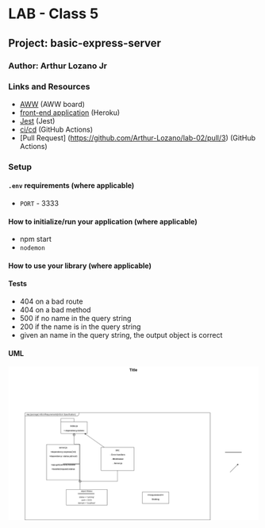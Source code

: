 # LAB - Class 5

## Project: basic-express-server

### Author: Arthur Lozano Jr

### Links and Resources

- [AWW](https://awwapp.com/?dis=%5B%5B%22close-menus%22%5D%5D#) (AWW board)
- [front-end application](https://dashboard.heroku.com/apps/basic-express-server-lab2/deploy/github) (Heroku)
- [Jest](https://jestjs.io/) (Jest)
- [ci/cd](https://github.com/Arthur-Lozano/lab-02/actions) (GitHub Actions)
- [Pull Request] (https://github.com/Arthur-Lozano/lab-02/pull/3) (GitHub Actions)



### Setup

#### `.env` requirements (where applicable)
- `PORT` - 3333

#### How to initialize/run your application (where applicable)

- npm start
- `nodemon`

#### How to use your library (where applicable)

#### Tests
* 404 on a bad route
* 404 on a bad method
* 500 if no name in the query string
* 200 if the name is in the query string
* given an name in the query string, the output object is correct


#### UML

![UML Example](./assets/lab2.png)
